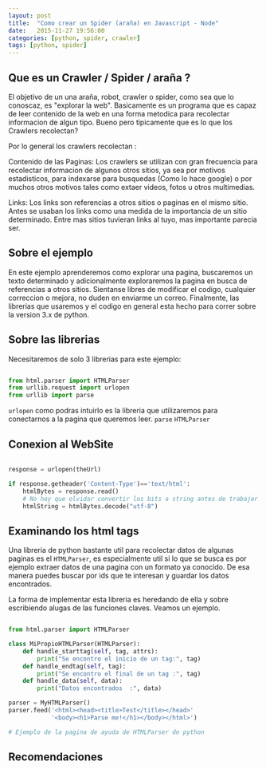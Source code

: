 ```yaml
---
layout: post
title:  "Como crear un Spider (araña) en Javascript - Node"
date:   2015-11-27 19:56:00
categories: [python, spider, crawler]
tags: [python, spider]
---
```



## Que es un Crawler / Spider / araña ?

El objetivo de un una araña, robot, crawler o spider, como sea que lo conoscaz, es "explorar la web". Basicamente es un programa que es capaz de leer contenido de la web en una forma metodica para recolectar informacion de algun tipo. Bueno pero tipicamente que es lo que los Crawlers recolectan?

Por lo general los crawlers recolectan :

Contenido de las Paginas: Los crawlers se utilizan con gran frecuencia para recolectar informacion de algunos otros sitios, ya sea por motivos estadisticos, para indexarse para busquedas (Como lo hace google) o por muchos otros motivos tales como extaer videos, fotos u otros multimedias.

Links: Los links son referencias a otros sitios o paginas en el mismo sitio. Antes se usaban los links como una medida de la importancia de un sitio determinado. Entre mas sitios tuvieran links al tuyo, mas importante parecia ser.


## Sobre el ejemplo

En este ejemplo aprenderemos como explorar una pagina, buscaremos un texto determinado y adicionalmente exploraremos la pagina en busca de referencias a otros sitios. Sientanse libres de modificar el codigo, cualquier correccion o mejora, no duden en enviarme un correo.
Finalmente, las librerias que usaremos y el codigo en general esta hecho para correr sobre la version 3.x de python.

## Sobre las librerias

Necesitaremos de solo 3 librerias para este ejemplo:

``` python

from html.parser import HTMLParser  
from urllib.request import urlopen  
from urllib import parse

```

`urlopen` como podras intuirlo es la libreria que utilizaremos para conectarnos a la pagina que queremos leer.
`parse`
`HTMLParser`

## Conexion al WebSite

``` python

response = urlopen(theUrl)

if response.getheader('Content-Type')=='text/html':
    htmlBytes = response.read()
    # No hay que olvidar convertir los bits a string antes de trabajar con el resultado.
    htmlString = htmlBytes.decode("utf-8")

```

## Examinando los html tags

Una libreria de python bastante util para recolectar datos de algunas paginas es el `HTMLParser`,
es especialmente util si lo que se busca es por ejemplo extraer datos de una pagina con un formato ya conocido.
De esa manera puedes buscar por ids que te interesan y guardar los datos encontrados.

La forma de implementar esta libreria es heredando de ella y sobre escribiendo alugas de las funciones claves.
Veamos un ejemplo.

``` python

from html.parser import HTMLParser

class MiPropioHTMLParser(HTMLParser):
    def handle_starttag(self, tag, attrs):
        print("Se encontro el inicio de un tag:", tag)
    def handle_endtag(self, tag):
        print("Se encontro el final de un tag :", tag)
    def handle_data(self, data):
        print("Datos encontrados  :", data)

parser = MyHTMLParser()
parser.feed('<html><head><title>Test</title></head>'
            '<body><h1>Parse me!</h1></body></html>')

# Ejemplo de la pagina de ayuda de HTMLParser de python

```


## Recomendaciones
